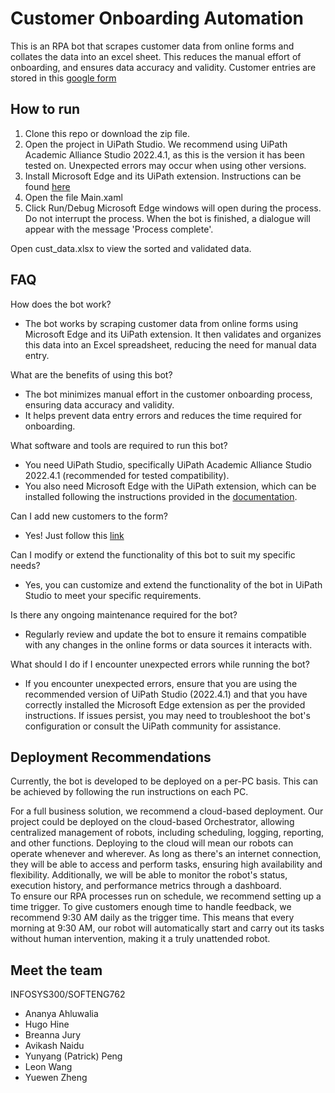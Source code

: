 # Customer Onboarding Automation
This is an RPA bot that scrapes customer data from online forms and collates the data into an excel sheet. This reduces the manual effort of onboarding, and ensures data accuracy and validity. 
Customer entries are stored in this [google form](https://docs.google.com/forms/d/1cvZUBP0Vo8Vy-w5j898pOsyVXV3VYtjqrnkpFijs_cc/edit#responses)

## How to run
1. Clone this repo or download the zip file.
2. Open the project in UiPath Studio. We recommend using UiPath Academic Alliance Studio 2022.4.1, as this is the version it has been tested on. Unexpected errors may occur when using other versions.
3. Install Microsoft Edge and its UiPath extension. Instructions can be found [here](https://docs.uipath.com/studio/standalone/2023.4/user-guide/extension-for-edge-chromium)
4. Open the file Main.xaml
5. Click Run/Debug
Microsoft Edge windows will open during the process. Do not interrupt the process. When the bot is finished, a dialogue will appear with the message 'Process complete'.

Open cust_data.xlsx to view the sorted and validated data. 

## FAQ
How does the bot work?
- The bot works by scraping customer data from online forms using Microsoft Edge and its UiPath extension. It then validates and organizes this data into an Excel spreadsheet, reducing the need for manual data entry.

What are the benefits of using this bot?
- The bot minimizes manual effort in the customer onboarding process, ensuring data accuracy and validity.
- It helps prevent data entry errors and reduces the time required for onboarding.

What software and tools are required to run this bot?
- You need UiPath Studio, specifically UiPath Academic Alliance Studio 2022.4.1 (recommended for tested compatibility).
- You also need Microsoft Edge with the UiPath extension, which can be installed following the instructions provided in the [documentation](https://docs.uipath.com/studio/standalone/2023.4/user-guide/extension-for-edge-chromium).

Can I add new customers to the form?
- Yes! Just follow this [link](https://docs.google.com/forms/d/e/1FAIpQLScm45kAn7LA41sbDRfhKIkykisubdUI7VBgbB7sxECBabjFLw/viewform?usp=sharing)

Can I modify or extend the functionality of this bot to suit my specific needs?
- Yes, you can customize and extend the functionality of the bot in UiPath Studio to meet your specific requirements.

Is there any ongoing maintenance required for the bot?
- Regularly review and update the bot to ensure it remains compatible with any changes in the online forms or data sources it interacts with.

What should I do if I encounter unexpected errors while running the bot?
- If you encounter unexpected errors, ensure that you are using the recommended version of UiPath Studio (2022.4.1) and that you have correctly installed the Microsoft Edge extension as per the provided instructions. If issues persist, you may need to troubleshoot the bot's configuration or consult the UiPath community for assistance.

## Deployment Recommendations
Currently, the bot is developed to be deployed on a per-PC basis. This can be achieved by following the run instructions on each PC.  

For a full business solution, we recommend a cloud-based deployment. Our project could be deployed on the cloud-based Orchestrator, allowing centralized management of robots, including scheduling, logging, reporting, and other functions. Deploying to the cloud will mean our robots can operate whenever and wherever. As long as there's an internet connection, they will be able to access and perform tasks, ensuring high availability and flexibility. Additionally, we will be able to monitor the robot's status, execution history, and performance metrics through a dashboard.  
To ensure our RPA processes run on schedule, we recommend setting up a time trigger. To give customers enough time to handle feedback, we recommend 9:30 AM daily as the trigger time. This means that every morning at 9:30 AM, our robot will automatically start and carry out its tasks without human intervention, making it a truly unattended robot.

## Meet the team
INFOSYS300/SOFTENG762
- Ananya Ahluwalia
- Hugo Hine
- Breanna Jury
- Avikash Naidu
- Yunyang (Patrick) Peng
- Leon Wang
- Yuewen Zheng
